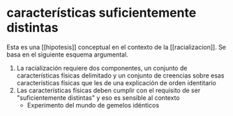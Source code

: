 # características suficientemente distintas
Esta es una [[hipotesis]] conceptual en el contexto de la [[racializacion]]. Se basa en el siguiente esquema argumental.

1. La racialización requiere dos componentes, un conjunto de características físicas delimitado y un conjunto de creencias sobre esas características físicas que les de una explicación de orden identitario
2. Las características físicas deben cumplir con el requisito de ser "suficientemente distintas" <!-- preguntar a Eugenia del video donde escuché la frase -->y eso es sensible al contexto
    - Experimento del mundo de gemelos idénticos
